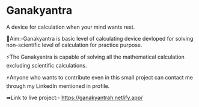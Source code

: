 # Ganakyantra
A device for calculation when your mind wants rest.

🌲Aim:-Ganakyantra is basic level of calculating device devloped for solving non-scientific level of calculation for practice purpose.

⚡The Ganakyantra is capable of solving all the mathematical calculation excluding scientific calculations.

⚡Anyone who wants to contribute even in this small project can contact me through my LinkedIn mentioned in profile.

➡Link to live project:- https://ganakyantrah.netlify.app/
